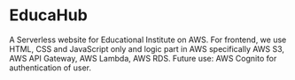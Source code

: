 # EducaHub
A Serverless website for Educational Institute on AWS.
For frontend, we use HTML, CSS and JavaScript only and logic part in AWS specifically AWS S3, AWS API Gateway, AWS Lambda, AWS RDS.
Future use: AWS Cognito for authentication of user.
